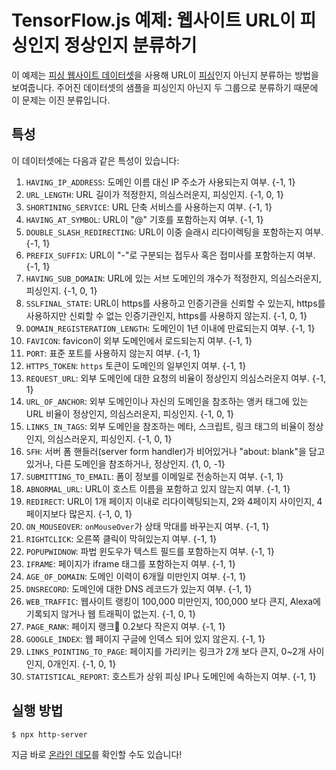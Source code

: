 # TensorFlow.js 예제: 웹사이트 URL이 피싱인지 정상인지 분류하기

이 예제는 [피싱 웹사이트 데이터셋](http://eprints.hud.ac.uk/id/eprint/24330/6/MohammadPhishing14July2015.pdf)을 사용해
URL이 [피싱](https://ko.wikipedia.org/wiki/%ED%94%BC%EC%8B%B1)인지 아닌지 분류하는 방법을 보여줍니다.
주어진 데이터셋의 샘플을 피싱인지 아닌지 두 그룹으로 분류하기 때문에 이 문제는 이진 분류입니다.

## 특성

이 데이터셋에는 다음과 같은 특성이 있습니다:

1. `HAVING_IP_ADDRESS`: 도메인 이름 대신 IP 주소가 사용되는지 여부. {-1, 1}
2. `URL_LENGTH`: URL 길이가 적정한지, 의심스러운지, 피싱인지. {-1, 0, 1}
3. `SHORTINING_SERVICE`: URL 단축 서비스를 사용하는지 여부. {-1, 1}
4. `HAVING_AT_SYMBOL`: URL이 "@" 기호를 포함하는지 여부. {-1, 1}
5. `DOUBLE_SLASH_REDIRECTING`: URL이 이중 슬래시 리다이렉팅을 포함하는지 여부. {-1, 1}
6. `PREFIX_SUFFIX`: URL이 "-"로 구분되는 접두사 혹은 접미사를 포함하는지 여부. {-1, 1}
7. `HAVING_SUB_DOMAIN`: URL에 있는 서브 도메인의 개수가 적정한지, 의심스러운지, 피싱인지. {-1, 0, 1}
8. `SSLFINAL_STATE`: URL이 https를 사용하고 인증기관을 신뢰할 수 있는지, https를 사용하지만 신뢰할 수 없는 인증기관인지, https를 사용하지 않는지. {-1, 0, 1}
9. `DOMAIN_REGISTERATION_LENGTH`: 도메인이 1년 이내에 만료되는지 여부. {-1, 1}
10. `FAVICON`: favicon이 외부 도메인에서 로드되는지 여부. {-1, 1}
11. `PORT`: 표준 포트를 사용하지 않는지 여부. {-1, 1}
12. `HTTPS_TOKEN`: `https` 토큰이 도메인의 일부인지 여부. {-1, 1}
13. `REQUEST_URL`: 외부 도메인에 대한 요청의 비율이 정상인지 의심스러운지 여부. {-1, 1}
14. `URL_OF_ANCHOR`: 외부 도메인이나 자신의 도메인을 참조하는 앵커 태그에 있는 URL 비율이 정상인지, 의심스러운지, 피싱인지. {-1, 0, 1}
15. `LINKS_IN_TAGS`: 외부 도메인을 참조하는 메타, 스크립트, 링크 태그의 비율이 정상인지, 의심스러운지, 피싱인지. {-1, 0, 1}
16. `SFH`: 서버 폼 핸들러(server form handler)가 비어있거나 "about: blank"을 담고 있거나, 다른 도메인을 참조하거나, 정상인지. {1, 0, -1}
17. `SUBMITTING_TO_EMAIL`: 폼이 정보를 이메일로 전송하는지 여부. {-1, 1}
18. `ABNORMAL_URL`: URL이 호스트 이름을 포함하고 있지 않는지 여부. {-1, 1}
19. `REDIRECT`: URL이 1개 페이지 이내로 리다이렉팅되는지, 2와 4페이지 사이인지, 4페이지보다 많은지. {-1, 0, 1}
20. `ON_MOUSEOVER`: `onMouseOver`가 상태 막대를 바꾸는지 여부. {-1, 1}
21. `RIGHTCLICK`: 오른쪽 클릭이 막혀있는지 여부. {-1, 1}
22. `POPUPWIDNOW`: 파법 윈도우가 텍스트 필드를 포함하는지 여부. {-1, 1}
23. `IFRAME`: 페이지가 iframe 태그를 포함하는지 여부. {-1, 1}
24. `AGE_OF_DOMAIN`: 도메인 이력이 6개월 미만인지 여부. {-1, 1}
25. `DNSRECORD`: 도메인에 대한 DNS 레코드가 있는지 여부. {-1, 1}
26. `WEB_TRAFFIC`: 웹사이트 랭킹이 100,000 미만인지, 100,000 보다 큰지, Alexa에 기록되지 않거나 웹 트래픽이 없는지. {-1, 0, 1}
27. `PAGE_RANK`: 페이지 랭크 0.2보다 작은지 여부. {-1, 1}
28. `GOOGLE_INDEX`: 웹 페이지 구글에 인덱스 되어 있지 않은지. {-1, 1}
29. `LINKS_POINTING_TO_PAGE`: 페이지를 가리키는 링크가 2개 보다 큰지, 0~2개 사이인지, 0개인지. {-1, 0, 1}
30. `STATISTICAL_REPORT`: 호스트가 상위 피싱 IP나 도메인에 속하는지 여부. {-1, 1}

## 실행 방법

```sh
$ npx http-server
```
지금 바로 [온라인 데모](http://ml-ko.kr/tfjs/website-phishing/)를 확인할 수도 있습니다!
